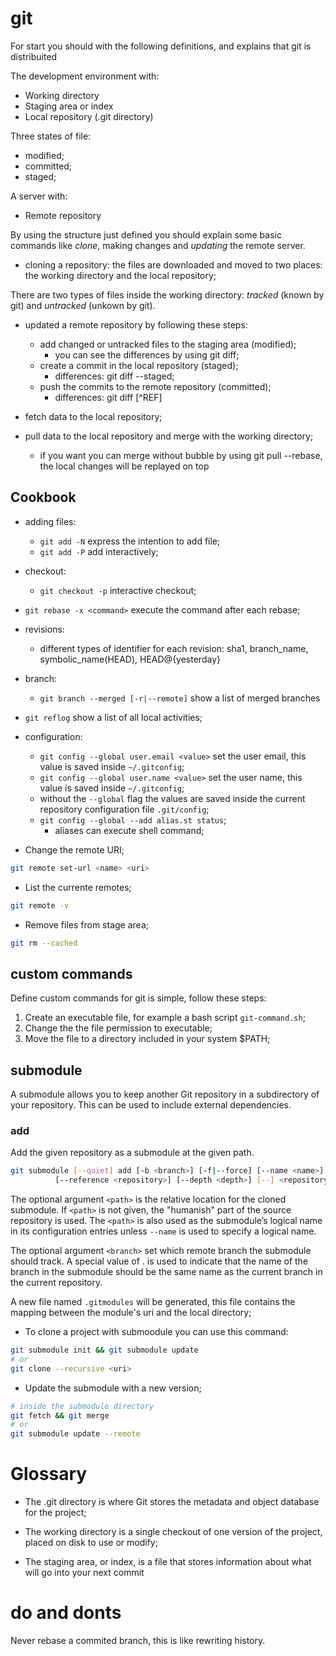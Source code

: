 # git

For start you should with the following definitions, and explains that git is distribuited

The development environment with:
- Working directory
- Staging area or index
- Local repository (.git directory)

Three states of file:
- modified;
- committed;
- staged;

A server with:
- Remote repository

By using the structure just defined you should explain some basic commands like *clone*, making changes and *updating* the remote server.

- cloning a repository: the files are downloaded and moved to two places: the working directory and the local repository;

There are two types of files inside the working directory: *tracked* (known by git) and *untracked* (unkown by git).

- updated a remote repository by following these steps:
    - add changed or untracked files to the staging area (modified);
        - you can see the differences by using git diff;
    - create a commit in the local repository (staged);
        - differences: git diff --staged;
    - push the commits to the remote repository (committed);
        - differences: git diff [^REF]

- fetch data to the local repository;

- pull data to the local repository and merge with the working directory;
    - if you want you can merge without bubble by using git pull --rebase, the local changes will be replayed on top

## Cookbook

- adding files:
    - `git add -N` express the intention to add file;
    - `git add -P` add interactively;

- checkout:
    - `git checkout -p` interactive checkout;

- `git rebase -x <command>` execute the command after each rebase;

- revisions:
    - different types of identifier for each revision: sha1, branch_name, symbolic_name(HEAD), HEAD@{yesterday}

- branch:
    - `git branch --merged [-r|--remote]` show a list of merged branches

- `git reflog` show a list of all local activities;

- configuration:
    - `git config --global user.email <value>` set the user email, this value is saved inside `~/.gitconfig`;
    - `git config --global user.name <value>` set the user name, this value is saved inside `~/.gitconfig`;
    - without the `--global` flag the values are saved inside the current repository configuration file `.git/config`;
    - `git config --global --add alias.st status`;
        - aliases can execute shell command;

- Change the remote URI;
```bash
git remote set-url <name> <uri>
```

- List the currente remotes;
```bash
git remote -v
```

- Remove files from stage area;
```bash
git rm --cached
```

## custom commands

Define custom commands for git is simple, follow these steps:

1. Create an executable file, for example a bash script `git-command.sh`;
2. Change the the file permission to executable;
3. Move the file to a directory included in your system $PATH;

## submodule

A submodule allows you to keep another Git repository in a subdirectory of your
repository. This can be used to include external dependencies.

### add

Add the given repository as a submodule at the given path.

```bash
git submodule [--quiet] add [-b <branch>] [-f|--force] [--name <name>]
          [--reference <repository>] [--depth <depth>] [--] <repository> [<path>]
```

The optional argument `<path>` is the relative location for the cloned
submodule. If `<path>` is not given, the "humanish" part of the source
repository is used. The `<path>` is also used as the submodule’s logical name
in its configuration entries unless `--name` is used to specify a logical name.

The optional argument `<branch>` set which remote branch the submodule should
track.  A special value of . is used to indicate that the name of the branch in
the submodule should be the same name as the current branch in the current
repository.

A new file named `.gitmodules` will be generated, this file contains the
mapping between the module's uri and the local directory;

- To clone a project with submoodule you can use this command:
```bash
git submodule init && git submodule update
# or
git clone --recursive <uri>
```
- Update the submodule with a new version;
```bash
# inside the submodule directory
git fetch && git merge
# or
git submodule update --remote
```

# Glossary

- The .git directory is where Git stores the metadata and object database for the project;

- The working directory is a single checkout of one version of the project, placed on disk to use or modify;

- The staging area, or index, is a file that stores information about what will go into your next commit

# do and donts

Never rebase a commited branch, this is like rewriting history.
